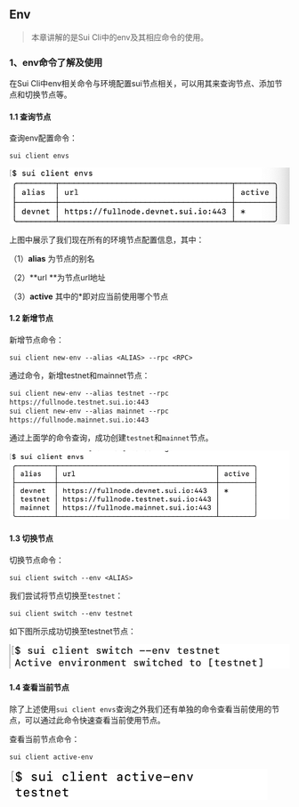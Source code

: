 ## Env

> 本章讲解的是Sui Cli中的env及其相应命令的使用。

### 1、env命令了解及使用

在Sui Cli中env相关命令与环境配置sui节点相关，可以用其来查询节点、添加节点和切换节点等。

#### 1.1 查询节点

查询env配置命令：

```
sui client envs
```

![image-20240329145909824](../assets/images/CLI/02.Env/image-20240329145909824.png)

上图中展示了我们现在所有的环境节点配置信息，其中：

（1）**alias** 为节点的别名

（2）**url **为节点url地址

（3）**active** 其中的*即对应当前使用哪个节点

#### 1.2 新增节点

新增节点命令：

```
sui client new-env --alias <ALIAS> --rpc <RPC>
```

通过命令，新增testnet和mainnet节点：

```
sui client new-env --alias testnet --rpc https://fullnode.testnet.sui.io:443
sui client new-env --alias mainnet --rpc https://fullnode.mainnet.sui.io:443
```

通过上面学的命令查询，成功创建`testnet`和`mainnet`节点。

![image-20240329150954058](../assets/images/CLI/02.Env/image-20240329150954058.png)

#### 1.3 切换节点

切换节点命令：

```
sui client switch --env <ALIAS>
```

我们尝试将节点切换至`testnet`：

```
sui client switch --env testnet
```

如下图所示成功切换至testnet节点：

![image-20240329151558810](../assets/images/CLI/02.Env/image-20240329151558810.png)

#### 1.4 查看当前节点

除了上述使用`sui client envs`查询之外我们还有单独的命令查看当前使用的节点，可以通过此命令快速查看当前使用节点。

查看当前节点命令：

```
sui client active-env
```

![image-20240329151841477](../assets/images/CLI/02.Env/image-20240329151841477.png)